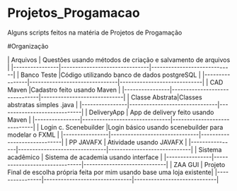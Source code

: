 # Projetos_Progamacao
Alguns scripts feitos na matéria de Projetos de Progamação

#Organização

|   Arquivos     | Questões usando métodos de criação e salvamento de arquivos |
|----------------|-------------------------------|-----------------------------|
|   Banco Teste  |Código utilizando banco de dados postgreSQL                  |
|----------------|-------------------------------|-----------------------------|
|   CAD Maven    |Cadastro feito usando Maven                                  |
|----------------|-------------------------------|-----------------------------|
| Classe Abstrata|Classes abstratas simples .java                              |
|----------------|-------------------------------|-----------------------------|
|   DeliveryApp  | App de delivery feito usando Maven                          |
|----------------|-------------------------------|-----------------------------|
| Login c. Scenebuilder |Login básico usando scenebuilder para modelar o FXML  |
|----------------|-------------------------------|-----------------------------|
|   PP JAVAFX    | Atividade usando JAVAFX                                     |
|----------------|-------------------------------|-----------------------------|
| Sistema acadêmico | Sistema de academia usando  interface                    |
|----------------|-------------------------------|-----------------------------|
|     ZAA GUI    | Projeto Final de escolha própria feita por mim  usando base uma loja existente|
|----------------|-------------------------------|-----------------------------|
